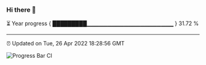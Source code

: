 ### Hi there 👋

⏳ Year progress { █████████▁▁▁▁▁▁▁▁▁▁▁▁▁▁▁▁▁▁▁▁▁ } 31.72 %

---

⏰ Updated on Tue, 26 Apr 2022 18:28:56 GMT

![Progress Bar CI](https://github.com/ZhaoGui/ZhaoGui/workflows/Progress%20Bar%20CI/badge.svg)
